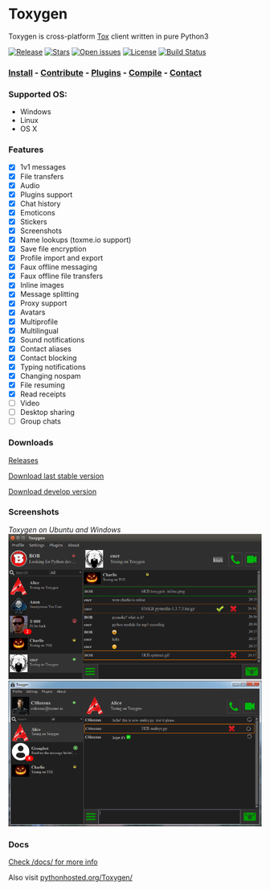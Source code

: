 # Toxygen

Toxygen is cross-platform [Tox](https://tox.chat/) client written in pure Python3

[![Release](https://img.shields.io/github/release/xveduk/toxygen.svg?style=flat)](https://github.com/toxygen-project/toxygen/releases/latest)
[![Stars](https://img.shields.io/github/stars/xveduk/toxygen.svg?style=flat)](https://github.com/toxygen-project/toxygen/stargazers)
[![Open issues](https://img.shields.io/github/issues/xveduk/toxygen.svg?style=flat)](https://github.com/toxygen-project/toxygen/issues)
[![License](https://img.shields.io/badge/license-GPLv3-blue.svg?style=flat)](https://raw.githubusercontent.com/toxygen-project/toxygen/master/LICENSE.md)
[![Build Status](https://travis-ci.org/toxygen-project/toxygen.svg?branch=master)](https://travis-ci.org/toxygen-project/toxygen)

### [Install](/docs/install.md) - [Contribute](/docs/contributing.md) - [Plugins](/docs/plugins.md) - [Compile](/docs/compile.md) - [Contact](/docs/contact.md)

### Supported OS:

- Windows
- Linux
- OS X

### Features

- [x] 1v1 messages
- [x] File transfers
- [x] Audio
- [x] Plugins support
- [x] Chat history
- [x] Emoticons
- [x] Stickers
- [x] Screenshots
- [x] Name lookups (toxme.io support)
- [x] Save file encryption
- [x] Profile import and export
- [x] Faux offline messaging
- [x] Faux offline file transfers
- [x] Inline images
- [x] Message splitting
- [x] Proxy support
- [x] Avatars
- [x] Multiprofile
- [x] Multilingual
- [x] Sound notifications
- [x] Contact aliases
- [x] Contact blocking
- [x] Typing notifications
- [x] Changing nospam
- [x] File resuming
- [x] Read receipts
- [ ] Video
- [ ] Desktop sharing
- [ ] Group chats

### Downloads
[Releases](https://github.com/toxygen-project/toxygen/releases)

[Download last stable version](https://github.com/toxygen-project/toxygen/archive/master.zip)

[Download develop version](https://github.com/toxygen-project/toxygen/archive/develop.zip)

### Screenshots
*Toxygen on Ubuntu and Windows*
![Ubuntu](/docs/ubuntu.png)
![Windows](/docs/windows.png)

### Docs
[Check /docs/ for more info](/docs/)

Also visit [pythonhosted.org/Toxygen/](http://pythonhosted.org/Toxygen/)
